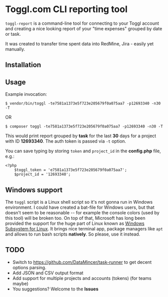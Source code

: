 # Toggl.com CLI reporting tool

`toggl-report` is a command-line tool for connecting to your Toggl account and creating
a nice looking report of your "time expenses" grouped by date or task. 

It was created to transfer time spent data into RedMine, Jira - easily yet manually.

## Installation



## Usage

Example invocation:
 
```
$ vendor/bin/toggl -te7581a1373e5f723e205679f0a075aa7 -p12693340 -n30 -T
```
OR
```
$ composer toggl -te7581a1373e5f723e205679f0a075aa7 -p12693340 -n30 -T
```

This would print report grouped by **task** for the last **30** days for a project
with ID **12693340**. The auth token is passed via `-t` option.

You can save typing by storing `token` and `project_id` in the **config.php** file, e.g.:
 
```
<?php
    $toggl_token = 'e7581a1373e5f723e205679f0a075aa7';
    $project_id = '12693340';
```
## Windows support

The `toggl` script is a Linux shell script so it's not gonna run in Windows environment.
I could have created a bat-file for Windows users, but that doesn't seem to be reasonable -- for
example the console colors (used by this tool) will be broken too. On top of that, Microsoft has
long been provided the support for the huge part of Linux known
as [Windows Subsystem for Linux](https://docs.microsoft.com/en-us/windows/wsl/install-win10).
It brings nice terminal app, package managers like `apt` and allows to run bash scripts **natively**.
So please, use it instead.

## TODO

- Switch to https://github.com/DataMincer/task-runner to get decent options parsing.
- Add JSON and CSV output format
- Add support for multiple projects and accounts (tokens) (for teams maybe)
- You suggestions? Welcome to the **Issues**
